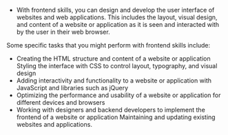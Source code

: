 - With frontend skills, you can design and develop the user interface of websites and web applications. This includes the layout, visual design, and content of a website or application as it is seen and interacted with by the user in their web browser.

Some specific tasks that you might perform with frontend skills include:

- Creating the HTML structure and content of a website or application
Styling the interface with CSS to control layout, typography, and visual design
- Adding interactivity and functionality to a website or application with JavaScript and libraries such as jQuery
- Optimizing the performance and usability of a website or application for different devices and browsers
- Working with designers and backend developers to implement the frontend of a website or application
Maintaining and updating existing websites and applications.